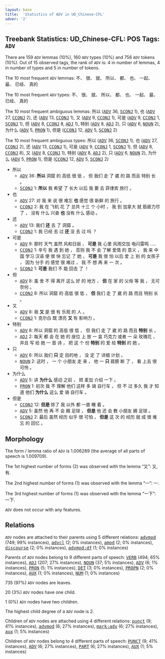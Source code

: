 ```yaml
---
layout: base
title:  'Statistics of ADV in UD_Chinese-CFL'
udver: '2'
---
```


## Treebank Statistics: UD_Chinese-CFL: POS Tags: `ADV`

There are 159 `ADV` lemmas (10%), 160 `ADV` types (10%) and 756 `ADV` tokens (10%).
Out of 15 observed tags, the rank of `ADV` is: 4 in number of lemmas, 4 in number of types and 5 in number of tokens.

The 10 most frequent `ADV` lemmas: 不、 很、 就、 所以、 都、 也、 一起、 最、 已经、 真的

The 10 most frequent `ADV` types:  不、 很、 就、 所以、 都、 也、 一起、 最、 已经、 真的

The 10 most frequent ambiguous lemmas: 所以 (<tt><a href="zh_cfl-pos-ADV.html">ADV</a></tt> 36, <tt><a href="zh_cfl-pos-SCONJ.html">SCONJ</a></tt> 1), 也 (<tt><a href="zh_cfl-pos-ADV.html">ADV</a></tt> 27, <tt><a href="zh_cfl-pos-CCONJ.html">CCONJ</a></tt> 2), 还 (<tt><a href="zh_cfl-pos-ADV.html">ADV</a></tt> 13, <tt><a href="zh_cfl-pos-CCONJ.html">CCONJ</a></tt> 1), 又 (<tt><a href="zh_cfl-pos-ADV.html">ADV</a></tt> 9, <tt><a href="zh_cfl-pos-CCONJ.html">CCONJ</a></tt> 1), 可是 (<tt><a href="zh_cfl-pos-ADV.html">ADV</a></tt> 9, <tt><a href="zh_cfl-pos-CCONJ.html">CCONJ</a></tt> 1, <tt><a href="zh_cfl-pos-SCONJ.html">SCONJ</a></tt> 1), 但 (<tt><a href="zh_cfl-pos-ADV.html">ADV</a></tt> 8, <tt><a href="zh_cfl-pos-CCONJ.html">CCONJ</a></tt> 8, <tt><a href="zh_cfl-pos-ADJ.html">ADJ</a></tt> 1), 特别 (<tt><a href="zh_cfl-pos-ADV.html">ADV</a></tt> 8, <tt><a href="zh_cfl-pos-ADJ.html">ADJ</a></tt> 2), 只 (<tt><a href="zh_cfl-pos-ADV.html">ADV</a></tt> 6, <tt><a href="zh_cfl-pos-NOUN.html">NOUN</a></tt> 2), 为什么 (<tt><a href="zh_cfl-pos-ADV.html">ADV</a></tt> 5, <tt><a href="zh_cfl-pos-PRON.html">PRON</a></tt> 1), 但是 (<tt><a href="zh_cfl-pos-CCONJ.html">CCONJ</a></tt> 12, <tt><a href="zh_cfl-pos-ADV.html">ADV</a></tt> 5, <tt><a href="zh_cfl-pos-SCONJ.html">SCONJ</a></tt> 2)

The 10 most frequent ambiguous types:  所以 (<tt><a href="zh_cfl-pos-ADV.html">ADV</a></tt> 36, <tt><a href="zh_cfl-pos-SCONJ.html">SCONJ</a></tt> 1), 也 (<tt><a href="zh_cfl-pos-ADV.html">ADV</a></tt> 27, <tt><a href="zh_cfl-pos-CCONJ.html">CCONJ</a></tt> 2), 还 (<tt><a href="zh_cfl-pos-ADV.html">ADV</a></tt> 13, <tt><a href="zh_cfl-pos-CCONJ.html">CCONJ</a></tt> 1), 可是 (<tt><a href="zh_cfl-pos-ADV.html">ADV</a></tt> 9, <tt><a href="zh_cfl-pos-CCONJ.html">CCONJ</a></tt> 1, <tt><a href="zh_cfl-pos-SCONJ.html">SCONJ</a></tt> 1), 但 (<tt><a href="zh_cfl-pos-ADV.html">ADV</a></tt> 8, <tt><a href="zh_cfl-pos-CCONJ.html">CCONJ</a></tt> 8), 又 (<tt><a href="zh_cfl-pos-ADV.html">ADV</a></tt> 8, <tt><a href="zh_cfl-pos-CCONJ.html">CCONJ</a></tt> 1), 特别 (<tt><a href="zh_cfl-pos-ADV.html">ADV</a></tt> 8, <tt><a href="zh_cfl-pos-ADJ.html">ADJ</a></tt> 2), 只 (<tt><a href="zh_cfl-pos-ADV.html">ADV</a></tt> 6, <tt><a href="zh_cfl-pos-NOUN.html">NOUN</a></tt> 2), 为什么 (<tt><a href="zh_cfl-pos-ADV.html">ADV</a></tt> 5, <tt><a href="zh_cfl-pos-PRON.html">PRON</a></tt> 1), 但是 (<tt><a href="zh_cfl-pos-CCONJ.html">CCONJ</a></tt> 12, <tt><a href="zh_cfl-pos-ADV.html">ADV</a></tt> 5, <tt><a href="zh_cfl-pos-SCONJ.html">SCONJ</a></tt> 2)


* 所以
  * <tt><a href="zh_cfl-pos-ADV.html">ADV</a></tt> 36: <b>所以</b> 洞窟 的 高低 很 低 ， 但 我们 走 了 崴 的 路 而且 特别 长 。
  * <tt><a href="zh_cfl-pos-SCONJ.html">SCONJ</a></tt> 1: <b>所以</b> 我 希望 了 长大 以后 我 要 去 菲律宾 旅行 。
* 也
  * <tt><a href="zh_cfl-pos-ADV.html">ADV</a></tt> 27: 对 我 来 说 很 难忘 <b>也</b> 感觉 很 新鲜 的 旅行 。
  * <tt><a href="zh_cfl-pos-CCONJ.html">CCONJ</a></tt> 2: 我 在 飞机 花 了 总共 十三 个 小时 ， 我 到 加拿大 就 筋疲力尽 了 ， 没有 什么 兴奋 <b>也</b> 没有 什么 感动 。
* 还
  * <tt><a href="zh_cfl-pos-ADV.html">ADV</a></tt> 13: 我们 <b>还</b> 去 了 洞窟 。
  * <tt><a href="zh_cfl-pos-CCONJ.html">CCONJ</a></tt> 1: 我 已经 去 过 <b>还</b> 没 去 过 吗 ？
* 可是
  * <tt><a href="zh_cfl-pos-ADV.html">ADV</a></tt> 9: 那时 天气 虽然 风和日丽 ， <b>可是</b> 我 心里 风雨交加 电闪雷鸣 .....
  * <tt><a href="zh_cfl-pos-CCONJ.html">CCONJ</a></tt> 1: 辛亏 我 遇 到 她 ， 否则 我 不 会 了解 爱情 的 意义 ， 我 来 中国 学习 汉语 便 很 快 忘记 了 她 ， <b>可是</b> 我 很 怕 以后 爱 上 别 的 女孩子 ， 因为 分手 的 感觉 很 难过 ， 我 不 想 再 来 一 次 。
  * <tt><a href="zh_cfl-pos-SCONJ.html">SCONJ</a></tt> 1: <b>可是</b> 我们 不 能 回去 了 ！
* 但
  * <tt><a href="zh_cfl-pos-ADV.html">ADV</a></tt> 8: 虽 舍 不 得 离开 这么 好 的 地方 ， <b>但</b> 在 家 的 父母 等 我 ， 无可奈何 。
  * <tt><a href="zh_cfl-pos-CCONJ.html">CCONJ</a></tt> 8: 所以 洞窟 的 高低 很 低 ， <b>但</b> 我们 走 了 崴 的 路 而且 特别 长 。
* 又
  * <tt><a href="zh_cfl-pos-ADV.html">ADV</a></tt> 8: 我 <b>又</b> 是 很 有 乐观 的 人 。
  * <tt><a href="zh_cfl-pos-CCONJ.html">CCONJ</a></tt> 1: 克尔白 既 漂亮 <b>又</b> 有 影响力 。
* 特别
  * <tt><a href="zh_cfl-pos-ADV.html">ADV</a></tt> 8: 所以 洞窟 的 高低 很 低 ， 但 我们 走 了 崴 的 路 而且 <b>特别</b> 长 。
  * <tt><a href="zh_cfl-pos-ADJ.html">ADJ</a></tt> 2: 每天 都 会 在 她 的 座位 上 放 一 盒 巧克力 或者 一 朵 玫瑰花 ， 并且 写 给 她 一 首 诗 ， 把 这 个 份 <b>特别</b> 的 爱 给 <b>特别</b> 的 她 。
* 只
  * <tt><a href="zh_cfl-pos-ADV.html">ADV</a></tt> 6: 所以 我们 <b>只</b> 定 目的地 ， 没 定 了 详细 计划 。
  * <tt><a href="zh_cfl-pos-NOUN.html">NOUN</a></tt> 2: 这时 ， 一 个 小朋友 走 来 ， 他 一 <b>只</b> 肩膀 断 了 ， 看 上去 很 可怜 。
* 为什么
  * <tt><a href="zh_cfl-pos-ADV.html">ADV</a></tt> 5: 讲 <b>为什么</b> 感动 之前 ， 把 麦加 介绍 一下 。
  * <tt><a href="zh_cfl-pos-PRON.html">PRON</a></tt> 1: 初次 我 不 理解 他们 这样 多 骑 自行车 ， 但 不 过 多久 我 才 知道 他们 <b>为什么</b> 这么 爱 骑 自行车 。
* 但是
  * <tt><a href="zh_cfl-pos-CCONJ.html">CCONJ</a></tt> 12: <b>但是</b> 除了 我 以外 都 一直 睡 着 。
  * <tt><a href="zh_cfl-pos-ADV.html">ADV</a></tt> 5: 虽然 他 再 不 会 踢 足球 ， <b>但是</b> 他 还 会 教 小朋友 踢 足球 。
  * <tt><a href="zh_cfl-pos-SCONJ.html">SCONJ</a></tt> 2: 最后 虽然 经历 似乎 很 可怕 ， <b>但是</b> 这 次 的 经历 就 成 很 难忘 的 回忆 。

## Morphology

The form / lemma ratio of `ADV` is 1.006289 (the average of all parts of speech is 1.009709).

The 1st highest number of forms (2) was observed with the lemma “又”: 又, 有.

The 2nd highest number of forms (1) was observed with the lemma “一”: 一.

The 3rd highest number of forms (1) was observed with the lemma “一下”: 一下.

`ADV` does not occur with any features.


## Relations

`ADV` nodes are attached to their parents using 5 different relations: <tt><a href="zh_cfl-dep-advmod.html">advmod</a></tt> (749; 99% instances), <tt><a href="zh_cfl-dep-advcl.html">advcl</a></tt> (2; 0% instances), <tt><a href="zh_cfl-dep-amod.html">amod</a></tt> (2; 0% instances), <tt><a href="zh_cfl-dep-discourse.html">discourse</a></tt> (2; 0% instances), <tt><a href="zh_cfl-dep-advmod-df.html">advmod:df</a></tt> (1; 0% instances)

Parents of `ADV` nodes belong to 9 different parts of speech: <tt><a href="zh_cfl-pos-VERB.html">VERB</a></tt> (494; 65% instances), <tt><a href="zh_cfl-pos-ADJ.html">ADJ</a></tt> (207; 27% instances), <tt><a href="zh_cfl-pos-NOUN.html">NOUN</a></tt> (37; 5% instances), <tt><a href="zh_cfl-pos-ADV.html">ADV</a></tt> (6; 1% instances), <tt><a href="zh_cfl-pos-PRON.html">PRON</a></tt> (5; 1% instances), <tt><a href="zh_cfl-pos-DET.html">DET</a></tt> (3; 0% instances), <tt><a href="zh_cfl-pos-PROPN.html">PROPN</a></tt> (2; 0% instances), <tt><a href="zh_cfl-pos-AUX.html">AUX</a></tt> (1; 0% instances), <tt><a href="zh_cfl-pos-NUM.html">NUM</a></tt> (1; 0% instances)

735 (97%) `ADV` nodes are leaves.

20 (3%) `ADV` nodes have one child.

1 (0%) `ADV` nodes have two children.

The highest child degree of a `ADV` node is 2.

Children of `ADV` nodes are attached using 4 different relations: <tt><a href="zh_cfl-dep-punct.html">punct</a></tt> (9; 41% instances), <tt><a href="zh_cfl-dep-advmod.html">advmod</a></tt> (6; 27% instances), <tt><a href="zh_cfl-dep-mark-adv.html">mark:adv</a></tt> (6; 27% instances), <tt><a href="zh_cfl-dep-aux.html">aux</a></tt> (1; 5% instances)

Children of `ADV` nodes belong to 4 different parts of speech: <tt><a href="zh_cfl-pos-PUNCT.html">PUNCT</a></tt> (9; 41% instances), <tt><a href="zh_cfl-pos-ADV.html">ADV</a></tt> (6; 27% instances), <tt><a href="zh_cfl-pos-PART.html">PART</a></tt> (6; 27% instances), <tt><a href="zh_cfl-pos-AUX.html">AUX</a></tt> (1; 5% instances)

